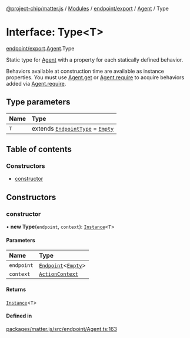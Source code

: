 [@project-chip/matter.js](../README.md) / [Modules](../modules.md) / [endpoint/export](../modules/endpoint_export.md) / [Agent](../modules/endpoint_export.Agent.md) / Type

# Interface: Type\<T\>

[endpoint/export](../modules/endpoint_export.md).[Agent](../modules/endpoint_export.Agent.md).Type

Static type for [Agent](../classes/endpoint_export.Agent-1.md) with a property for each statically defined behavior.

Behaviors available at construction time are available as instance properties.  You must use [Agent.get](../classes/endpoint_export.Agent-1.md#get) or
[Agent.require](../classes/endpoint_export.Agent-1.md#require) to acquire behaviors added via [Agent.require](../classes/endpoint_export.Agent-1.md#require).

## Type parameters

| Name | Type |
| :------ | :------ |
| `T` | extends [`EndpointType`](behavior_cluster_export._internal_.EndpointType-1.md) = [`Empty`](behavior_cluster_export._internal_.Empty.md) |

## Table of contents

### Constructors

- [constructor](endpoint_export.Agent.Type.md#constructor)

## Constructors

### constructor

• **new Type**(`endpoint`, `context`): [`Instance`](../modules/endpoint_export.Agent.md#instance)\<`T`\>

#### Parameters

| Name | Type |
| :------ | :------ |
| `endpoint` | [`Endpoint`](../classes/endpoint_export.Endpoint-1.md)\<[`Empty`](behavior_cluster_export._internal_.Empty.md)\> |
| `context` | [`ActionContext`](behavior_cluster_export._internal_.ActionContext.md) |

#### Returns

[`Instance`](../modules/endpoint_export.Agent.md#instance)\<`T`\>

#### Defined in

[packages/matter.js/src/endpoint/Agent.ts:163](https://github.com/project-chip/matter.js/blob/0c058ae17fdba4c0b89b8b13c309011d51782299/packages/matter.js/src/endpoint/Agent.ts#L163)
